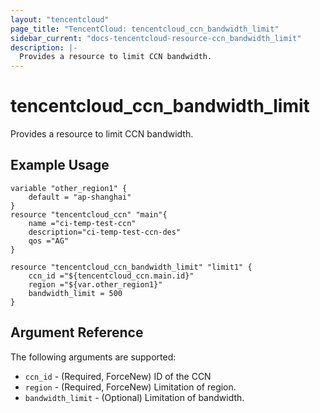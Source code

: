```yaml
---
layout: "tencentcloud"
page_title: "TencentCloud: tencentcloud_ccn_bandwidth_limit"
sidebar_current: "docs-tencentcloud-resource-ccn_bandwidth_limit"
description: |-
  Provides a resource to limit CCN bandwidth.
---
```


# tencentcloud_ccn_bandwidth_limit

Provides a resource to limit CCN bandwidth.

## Example Usage

```hcl
variable "other_region1" {
    default = "ap-shanghai"
}
resource "tencentcloud_ccn" "main"{
	name ="ci-temp-test-ccn"
	description="ci-temp-test-ccn-des"
	qos ="AG"
}

resource "tencentcloud_ccn_bandwidth_limit" "limit1" {
	ccn_id ="${tencentcloud_ccn.main.id}"
	region ="${var.other_region1}"
	bandwidth_limit = 500
}
```

## Argument Reference

The following arguments are supported:

* `ccn_id` - (Required, ForceNew) ID of the CCN
* `region` - (Required, ForceNew) Limitation of region.
* `bandwidth_limit` - (Optional) Limitation of bandwidth.


